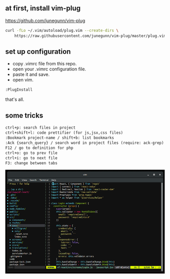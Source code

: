 
## at first, install vim-plug
https://github.com/junegunn/vim-plug

```sh
curl -fLo ~/.vim/autoload/plug.vim --create-dirs \
    https://raw.githubusercontent.com/junegunn/vim-plug/master/plug.vim
```

## set up configuration
* copy .vimrc file from this repo.
* open your .vimrc configuration file.
* paste it and save.
* open vim.

```sh
:PlugInstall
```

that's all.

## some tricks
```
ctrl+p: search files in project
ctrl+shift+l: code prettifier (for js,jsx,css files)
:Bookmark project-name / shift+b: list bookmarks
:Ack {search_query} / search word in project files (require: ack-grep)
F12 / go to definition for php
ctrl+o: go to prev file
ctrl+i: go to next file
F3: change between tabs
```
<img src="image.png" />
